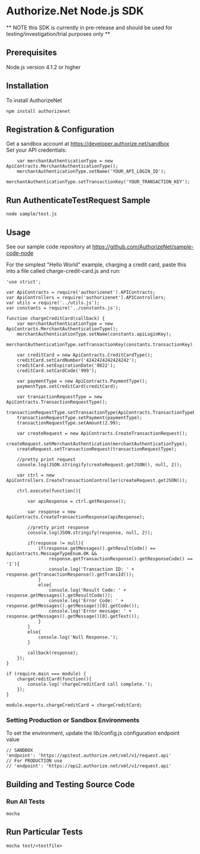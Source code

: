 # Authorize.Net Node.js SDK 
** NOTE this SDK is currently in pre-release and should be used for testing/investigation/trial purposes only **



## Prerequisites  

Node.js version 4.1.2 or higher


## Installation
To install AuthorizeNet 

`npm install authorizenet`


## Registration & Configuration

Get a sandbox account at https://developer.authorize.net/sandbox  
Set your API credentials:  

````node
	var merchantAuthenticationType = new ApiContracts.MerchantAuthenticationType();
	merchantAuthenticationType.setName('YOUR_API_LOGIN_ID');
	merchantAuthenticationType.setTransactionKey('YOUR_TRANSACTION_KEY');
````

## Run AuthenticateTestRequest Sample  

`node sample/test.js`  



## Usage
See our sample code repository at https://github.com/AuthorizeNet/sample-code-node 

For the simplest "Hello World" example, charging a credit card, paste this into a file called charge-credit-card.js and run:

````node
'use strict';

var ApiContracts = require('authorizenet').APIContracts;
var ApiControllers = require('authorizenet').APIControllers;
var utils = require('../utils.js');
var constants = require('../constants.js');

function chargeCreditCard(callback) {
	var merchantAuthenticationType = new ApiContracts.MerchantAuthenticationType();
	merchantAuthenticationType.setName(constants.apiLoginKey);
	merchantAuthenticationType.setTransactionKey(constants.transactionKey);

	var creditCard = new ApiContracts.CreditCardType();
	creditCard.setCardNumber('4242424242424242');
	creditCard.setExpirationDate('0822');
	creditCard.setCardCode('999');

	var paymentType = new ApiContracts.PaymentType();
	paymentType.setCreditCard(creditCard);

	var transactionRequestType = new ApiContracts.TransactionRequestType();
	transactionRequestType.setTransactionType(ApiContracts.TransactionTypeEnum.AUTHCAPTURETRANSACTION);
	transactionRequestType.setPayment(paymentType);
	transactionRequestType.setAmount(2.99);

	var createRequest = new ApiContracts.CreateTransactionRequest();
	createRequest.setMerchantAuthentication(merchantAuthenticationType);
	createRequest.setTransactionRequest(transactionRequestType);

	//pretty print request
	console.log(JSON.stringify(createRequest.getJSON(), null, 2));
		
	var ctrl = new ApiControllers.CreateTransactionController(createRequest.getJSON());

	ctrl.execute(function(){

		var apiResponse = ctrl.getResponse();

		var response = new ApiContracts.CreateTransactionResponse(apiResponse);

		//pretty print response
		console.log(JSON.stringify(response, null, 2));

		if(response != null){
			if(response.getMessages().getResultCode() == ApiContracts.MessageTypeEnum.OK && 
				response.getTransactionResponse().getResponseCode() == '1'){
				console.log('Transaction ID: ' + response.getTransactionResponse().getTransId());
			}
			else{
				console.log('Result Code: ' + response.getMessages().getResultCode());
				console.log('Error Code: ' + response.getMessages().getMessage()[0].getCode());
				console.log('Error message: ' + response.getMessages().getMessage()[0].getText());
			}
		}
		else{
			console.log('Null Response.');
		}

		callback(response);
	});
}

if (require.main === module) {
	chargeCreditCard(function(){
		console.log('chargeCreditCard call complete.');
	});
}

module.exports.chargeCreditCard = chargeCreditCard;
````

### Setting Production or Sandbox Environments  
To set the environment, update the lib/config.js configuration endpoint value
````node
// SANDBOX
'endpoint': 'https://apitest.authorize.net/xml/v1/request.api'
// For PRODUCTION use
// 'endpoint': 'https://api2.authorize.net/xml/v1/request.api'
````

## Building and Testing Source Code

### Run All Tests  

`mocha`

## Run Particular Tests  

`mocha test/<testfile>`

